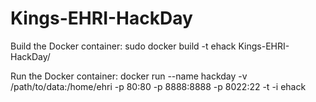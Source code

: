 # Kings-EHRI-HackDay

Build the Docker container:
sudo docker build -t ehack Kings-EHRI-HackDay/

Run the Docker container:
docker run --name hackday -v /path/to/data:/home/ehri -p 80:80 -p 8888:8888 -p 8022:22 -t -i ehack 

